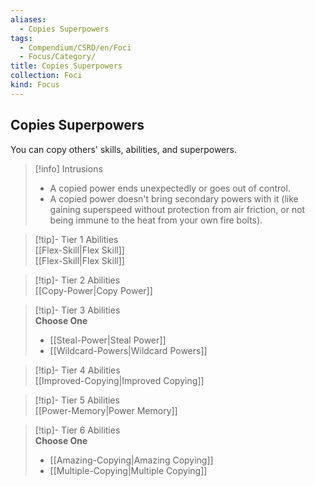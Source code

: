 ```yaml
---
aliases:
  - Copies Superpowers
tags:
  - Compendium/CSRD/en/Foci
  - Focus/Category/
title: Copies Superpowers
collection: Foci
kind: Focus
---
```

## Copies Superpowers  
You can copy others' skills, abilities, and superpowers.  

>[!info] Intrusions  
>- A copied power ends unexpectedly or goes out of control.  
>- A copied power doesn't bring secondary powers with it (like gaining superspeed without protection from air friction, or not being immune to the heat from your own fire bolts).  


>[!tip]- Tier 1 Abilities  
> [[Flex-Skill|Flex Skill]]  
> [[Flex-Skill|Flex Skill]]  


>[!tip]- Tier 2 Abilities  
> [[Copy-Power|Copy Power]]  


>[!tip]- Tier 3 Abilities  
> **Choose One**  
>- [[Steal-Power|Steal Power]]  
>- [[Wildcard-Powers|Wildcard Powers]]  


>[!tip]- Tier 4 Abilities  
> [[Improved-Copying|Improved Copying]]  


>[!tip]- Tier 5 Abilities  
> [[Power-Memory|Power Memory]]  


>[!tip]- Tier 6 Abilities  
> **Choose One**  
>- [[Amazing-Copying|Amazing Copying]]  
>- [[Multiple-Copying|Multiple Copying]]